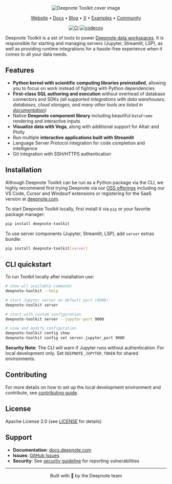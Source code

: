 <div align="center">

![Deepnote Toolkit cover image](./docs/_assets/deepnote-toolkit-cover-image.png)

[Website](https://deepnote.com/?utm_source=github&utm_medium=github&utm_campaign=github&utm_content=readme_main) • [Docs](https://deepnote.com/docs?utm_source=github&utm_medium=github&utm_campaign=github&utm_content=readme_main) • [Blog](https://deepnote.com/blog?utm_source=github&utm_medium=github&utm_campaign=github&utm_content=readme_main) • [X](https://x.com/DeepnoteHQ) • [Examples](https://deepnote.com/explore?utm_source=github&utm_medium=github&utm_campaign=github&utm_content=readme_main) • [Community](https://github.com/deepnote/deepnote/discussions)

[![CI](https://github.com/deepnote/deepnote-toolkit/actions/workflows/ci.yml/badge.svg?branch=main)](https://github.com/deepnote/deepnote-toolkit/actions/workflows/ci.yml)
[![codecov](https://codecov.io/gh/deepnote/deepnote-toolkit/graph/badge.svg?token=JCRUJP2BB9)](https://codecov.io/gh/deepnote/deepnote-toolkit)

</div>

Deepnote Toolkit is a set of tools to power [Deepnote data workspaces](https://deepnote.com/docs/workspaces).
It is responsible for starting and managing servers (Jupyter, Streamlit, LSP), as well as providing runtime integrations for a hassle-free experience when it comes to all your data needs.

## Features

- **Python kernel with scientific computing libraries preinstalled**, allowing you to focus on work instead of fighting with Python dependencies
- **First-class SQL authoring and execution** without overhead of database connectors and SDKs *(all supported integrations with data warehouses, databases, cloud storages, and many other tools are listed in [documentation](https://deepnote.com/docs/getting-started))*
- Native **Deepnote component library** including beautiful `DataFrame` rendering and interactive inputs
- **Visualize data with Vega**, along with additional support for Altair and Plotly
- Run multiple **interactive applications built with Streamlit**
- Language Server Protocol integration for code completion and intelligence
- Git integration with SSH/HTTPS authentication

## Installation

Although Deepnote Toolkit can be run as a Python package via the CLI, we highly recommend first trying Deepnote via our [OSS offerings](https://github.com/deepnote/deepnote) including our VS Code, Cursor and Windsurf extensions or registering for the SaaS version at [deepnote.com](https://deepnote.com).

To start Deepnote Toolkit locally, first install it via `pip` or your favorite package manager:

```sh
pip install deepnote-toolkit
```

To use server components (Jupyter, Streamlit, LSP), add `server` extras bundle:

```sh
pip install deepnote-toolkit[server]
```


## CLI quickstart

To run Toolkit locally after installation use:

```bash
# show all available commands
deepnote-toolkit --help

# start Jupyter server on default port (8888)
deepnote-toolkit server

# start with custom configuration
deepnote-toolkit server --jupyter-port 9000

# view and modify configuration
deepnote-toolkit config show
deepnote-toolkit config set server.jupyter_port 9000
```

**Security Note**: The CLI will warn if Jupyter runs without authentication. For local development only. Set `DEEPNOTE_JUPYTER_TOKEN` for shared environments.

## Contributing

For more details on how to set up the local development environment and contribute, 
see [contributing guide](./CONTRIBUTING.md).

## License

Apache License 2.0 (see [LICENSE](LICENSE) for details)

## Support

- **Documentation**: [docs.deepnote.com](https://docs.deepnote.com)
- **Issues**: [GitHub Issues](https://github.com/deepnote/deepnote-toolkit/issues)
- **Security**: See [security guideline](SECURITY.md) for reporting vulnerabilities


<hr>
<div align="center">

Built with 💙 by the Deepnote team

</div>

